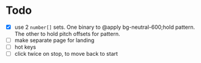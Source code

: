 # Todo

- [x] use 2 `number[]` sets. One binary to @apply bg-neutral-600;hold pattern. The other to hold pitch offsets for pattern.
- [ ] make separate page for landing
- [ ] hot keys
- [ ] click twice on stop, to move back to start
